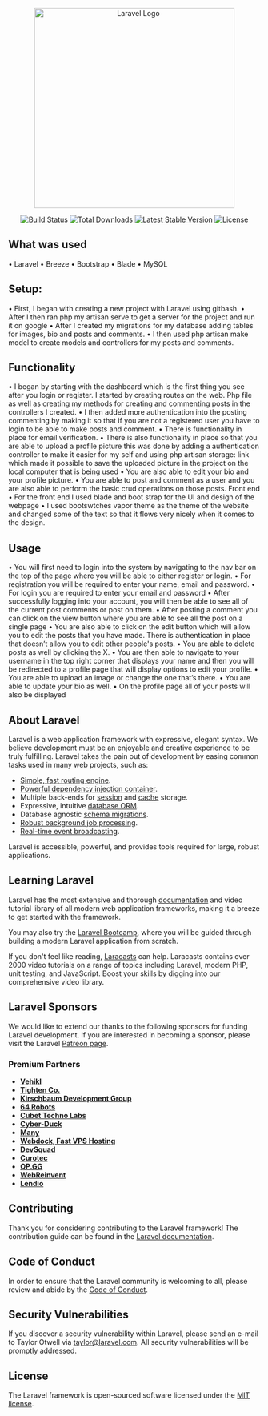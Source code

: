 <p align="center"><a href="https://laravel.com" target="_blank"><img src="https://raw.githubusercontent.com/laravel/art/master/logo-lockup/5%20SVG/2%20CMYK/1%20Full%20Color/laravel-logolockup-cmyk-red.svg" width="400" alt="Laravel Logo"></a></p>

<p align="center">
<a href="https://github.com/laravel/framework/actions"><img src="https://github.com/laravel/framework/workflows/tests/badge.svg" alt="Build Status"></a>
<a href="https://packagist.org/packages/laravel/framework"><img src="https://img.shields.io/packagist/dt/laravel/framework" alt="Total Downloads"></a>
<a href="https://packagist.org/packages/laravel/framework"><img src="https://img.shields.io/packagist/v/laravel/framework" alt="Latest Stable Version"></a>
<a href="https://packagist.org/packages/laravel/framework"><img src="https://img.shields.io/packagist/l/laravel/framework" alt="License"></a>
</p>




## What was used
•	Laravel
•	Breeze
•	Bootstrap
•	Blade
•	MySQL

## Setup:
•	First, I began with creating a new project with Laravel using gitbash. 
•	After I then ran php my artisan serve to get a server for the project and run it on google 
•	After I created my migrations for my database adding tables for images, bio and posts and comments. 
•	I then used php artisan make model to create models and controllers for my posts and comments. 

## Functionality
•	I began by starting with the dashboard which is the first thing you see after you login or register. I started by creating routes on the web. Php file as well as creating my methods for creating and commenting posts in the controllers I created.
•	I then added more authentication into the posting commenting by making it so that if you are not a registered user you have to login to be able to make posts and comment. 
•	There is functionality in place for email verification.
•	There is also functionality in place so that you are able to upload a profile picture this was done by adding a authentication controller to make it easier for my self and using php artisan storage: link which made it possible to save the uploaded picture in the project on the local computer that is being used 
•	You are also able to edit your bio and your profile picture. 
•	You are able to post and comment as a user and you are also able to perform the basic crud operations on those posts. 
Front end
•	For the front end I used blade and boot strap for the UI and design of the webpage 
•	I used bootswtches vapor theme as the theme of the website and changed some of the text so that it flows very nicely when it comes to the design. 

## Usage
•	You will first need to login into the system by navigating to the nav bar on the top of the page where you will be able to either register or login.
•	For registration you will be required to enter your name, email and password. 
•	For login you are required to enter your email and password
•	After successfully logging into your account, you will then be able to see all of the current post comments or post on them. 
•	After posting a comment you can click on the view button where you are able to see all the post on a single page
•	You are also able to click on the edit button which will allow you to edit the posts that you have made. There is authentication in place that doesn’t allow you to edit other people's posts.
•	You are able to delete posts as well by clicking the X.
•	You are then able to navigate to your username in the top right corner that displays your name and then you will be redirected to a profile page that will display options to edit your profile. 
•	You are able to upload an image or change the one that’s there. 
•	You are able to update your bio as well.
•	On the profile page all of your posts will also be displayed 

















## About Laravel

Laravel is a web application framework with expressive, elegant syntax. We believe development must be an enjoyable and creative experience to be truly fulfilling. Laravel takes the pain out of development by easing common tasks used in many web projects, such as:

- [Simple, fast routing engine](https://laravel.com/docs/routing).
- [Powerful dependency injection container](https://laravel.com/docs/container).
- Multiple back-ends for [session](https://laravel.com/docs/session) and [cache](https://laravel.com/docs/cache) storage.
- Expressive, intuitive [database ORM](https://laravel.com/docs/eloquent).
- Database agnostic [schema migrations](https://laravel.com/docs/migrations).
- [Robust background job processing](https://laravel.com/docs/queues).
- [Real-time event broadcasting](https://laravel.com/docs/broadcasting).

Laravel is accessible, powerful, and provides tools required for large, robust applications.

## Learning Laravel

Laravel has the most extensive and thorough [documentation](https://laravel.com/docs) and video tutorial library of all modern web application frameworks, making it a breeze to get started with the framework.

You may also try the [Laravel Bootcamp](https://bootcamp.laravel.com), where you will be guided through building a modern Laravel application from scratch.

If you don't feel like reading, [Laracasts](https://laracasts.com) can help. Laracasts contains over 2000 video tutorials on a range of topics including Laravel, modern PHP, unit testing, and JavaScript. Boost your skills by digging into our comprehensive video library.

## Laravel Sponsors

We would like to extend our thanks to the following sponsors for funding Laravel development. If you are interested in becoming a sponsor, please visit the Laravel [Patreon page](https://patreon.com/taylorotwell).

### Premium Partners

- **[Vehikl](https://vehikl.com/)**
- **[Tighten Co.](https://tighten.co)**
- **[Kirschbaum Development Group](https://kirschbaumdevelopment.com)**
- **[64 Robots](https://64robots.com)**
- **[Cubet Techno Labs](https://cubettech.com)**
- **[Cyber-Duck](https://cyber-duck.co.uk)**
- **[Many](https://www.many.co.uk)**
- **[Webdock, Fast VPS Hosting](https://www.webdock.io/en)**
- **[DevSquad](https://devsquad.com)**
- **[Curotec](https://www.curotec.com/services/technologies/laravel/)**
- **[OP.GG](https://op.gg)**
- **[WebReinvent](https://webreinvent.com/?utm_source=laravel&utm_medium=github&utm_campaign=patreon-sponsors)**
- **[Lendio](https://lendio.com)**

## Contributing

Thank you for considering contributing to the Laravel framework! The contribution guide can be found in the [Laravel documentation](https://laravel.com/docs/contributions).

## Code of Conduct

In order to ensure that the Laravel community is welcoming to all, please review and abide by the [Code of Conduct](https://laravel.com/docs/contributions#code-of-conduct).

## Security Vulnerabilities

If you discover a security vulnerability within Laravel, please send an e-mail to Taylor Otwell via [taylor@laravel.com](mailto:taylor@laravel.com). All security vulnerabilities will be promptly addressed.

## License

The Laravel framework is open-sourced software licensed under the [MIT license](https://opensource.org/licenses/MIT).
